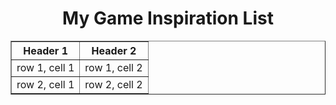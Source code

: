 <h1 align="CENTER"> My Game Inspiration List </h1>
<table border="1">
    <tr>
        <th>Header 1</th>
        <th>Header 2</th>
    </tr>
    <tr>
        <td>row 1, cell 1</td>
        <td>row 1, cell 2</td>
    </tr>
    <tr>
        <td>row 2, cell 1</td>
        <td>row 2, cell 2</td>
    </tr>
</table>
